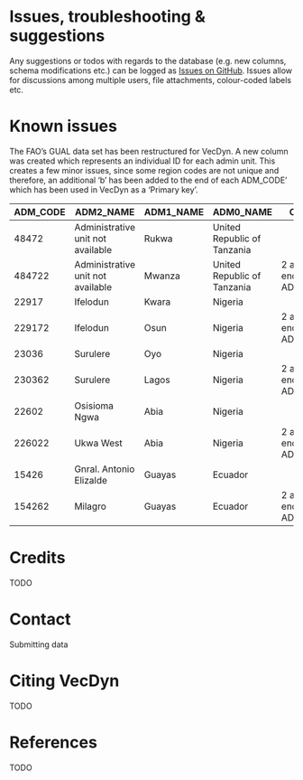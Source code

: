 # Issues, troubleshooting & suggestions


Any suggestions or todos with regards to the database (e.g. new columns, schema modifications etc.) can be logged as [Issues on GitHub](https://github.com/vectorbite/VectorBiteDataPlatform/issues).
Issues allow for discussions among multiple users, file attachments, colour-coded labels etc.

# Known issues

The FAO’s GUAL data set has been restructured for VecDyn. A new column was created which represents an individual ID for each admin unit. This creates a few minor issues, since some region codes are not unique and therefore, an additional ‘b’ has been added to the end of each ADM\_CODE’ which has been used in VecDyn as a ‘Primary key’. 



| ADM_CODE   | ADM2_NAME                         | ADM1_NAME | ADM0_NAME                   |  Change   | 
| ---------- | --------------------------------- | --------- | --------------------------- | --------- | 
| 48472      | Administrative unit not available | Rukwa     | United Republic of Tanzania |           |
| 484722 | Administrative unit not available | Mwanza    | United Republic of Tanzania     | 2 added to end of ADM_CODE          |
| 22917      | Ifelodun                          | Kwara     | Nigeria                     |           |
| 229172 | Ifelodun                          | Osun      | Nigeria                         | 2 added to end of ADM_CODE          |
| 23036      | Surulere                          | Oyo       | Nigeria                     |           |
| 230362     | Surulere                          | Lagos     | Nigeria                     | 2 added to end of ADM_CODE         |
| 22602      | Osisioma Ngwa                     | Abia      | Nigeria                     |           |
| 226022 | Ukwa West                         | Abia      | Nigeria                         | 2 added to end of ADM_CODE           |
| 15426      | Gnral. Antonio Elizalde           | Guayas    | Ecuador                     |           |
| 154262 | Milagro                           | Guayas    | Ecuador                         | 2 added to end of ADM_CODE          |


# Credits

TODO

# Contact

Submitting data

# Citing  VecDyn

TODO

# References

TODO